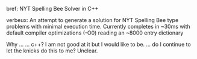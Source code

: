 bref:
NYT Spelling Bee Solver in C++

verbeux:
An attempt to generate a solution for NYT Spelling Bee type problems with minimal execution time.
Currently completes in ~30ms with default compiler optimizations (-O0) reading an ~8000 entry dictionary

Why ...
... c++? I am not good at it but I would like to be.
... do I continue to let the knicks do this to me? Unclear.